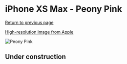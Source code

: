 # iPhone XS Max - Peony Pink

[Return to previous page](/iphone_x)

[High-resolution image from Apple](https://store.storeimages.cdn-apple.com/8756/as-images.apple.com/is/MTEX2?wid=4500&hei=4500&fmt=png)

<div style="width: 500px"><img src="/almost_uncompressed/MTEX2.webp" alt="Peony Pink"></div>

## Under construction
